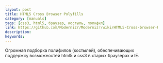 ```yaml
---
layout: post
title: HTML5 Cross Browser Polyfills
category: [manuals]
tags: [css3, html5, браузер, костыль, полифил]
link: https://github.com/Modernizr/Modernizr/wiki/HTML5-Cross-browser-Polyfills
description:
keywords:
---
```


<p>Огромная подборка полифилов (костылей), обеспечивающих поддержку возможностей html5 и css3 в старых браузерах и IE.</p>
